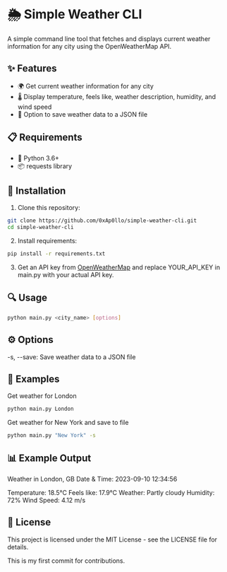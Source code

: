 # 🌦️ Simple Weather CLI

A simple command line tool that fetches and displays current weather information for any city using the OpenWeatherMap API.

## ✨ Features

- 🌍 Get current weather information for any city
- 🌡️ Display temperature, feels like, weather description, humidity, and wind speed
- 💾 Option to save weather data to a JSON file

## 📋 Requirements

- 🐍 Python 3.6+
- 📦 requests library

## 🚀 Installation

1. Clone this repository:
```bash
git clone https://github.com/0xAp0llo/simple-weather-cli.git
cd simple-weather-cli
```

2. Install requirements:
```bash
pip install -r requirements.txt
```

3. Get an API key from [OpenWeatherMap](https://openweathermap.org/api) and replace YOUR_API_KEY in main.py with your actual API key.

## 🔍 Usage
```bash
python main.py <city_name> [options]
```

## ⚙️ Options

-s, --save: Save weather data to a JSON file

## 📝 Examples

Get weather for London
```bash
python main.py London
```

Get weather for New York and save to file
```bash
python main.py "New York" -s
```

## 📊 Example Output

Weather in London, GB
Date & Time: 2023-09-10 12:34:56

Temperature: 18.5°C
Feels like: 17.9°C
Weather: Partly cloudy
Humidity: 72%
Wind Speed: 4.12 m/s

## 📄 License

This project is licensed under the MIT License - see the LICENSE file for details.

This is my first commit for contributions.
